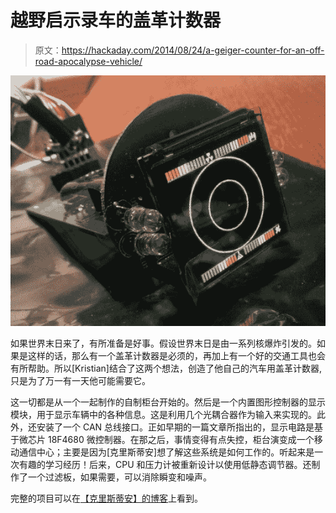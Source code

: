 # 越野启示录车的盖革计数器

> 原文：<https://hackaday.com/2014/08/24/a-geiger-counter-for-an-off-road-apocalypse-vehicle/>

![prog2](img/49613b282d5a2f67c053354c5eb44048.png)

如果世界末日来了，有所准备是好事。假设世界末日是由一系列核爆炸引发的。如果是这样的话，那么有一个盖革计数器是必须的，再加上有一个好的交通工具也会有所帮助。所以[Kristian]结合了这两个想法，创造了他自己的汽车用盖革计数器,只是为了万一有一天他可能需要它。

这一切都是从一个一起制作的自制柜台开始的。然后是一个内置图形控制器的显示模块，用于显示车辆中的各种信息。这是利用几个光耦合器作为输入来实现的。此外，还安装了一个 CAN 总线接口。正如早期的一篇文章所指出的，显示电路是基于微芯片 18F4680 微控制器。在那之后，事情变得有点失控，柜台演变成一个移动通信中心；主要是因为[克里斯蒂安]想了解这些系统是如何工作的。听起来是一次有趣的学习经历！后来，CPU 和压力计被重新设计以使用低静态调节器。还制作了一个过滤板，如果需要，可以消除瞬变和噪声。

完整的项目可以在[【克里斯蒂安】的博客](http://glowingcircuits.wordpress.com/)上看到。